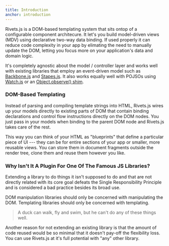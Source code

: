 ```yaml
---
title: Introduction
anchor: introduction
---
```


Rivets.js is a DOM-based templating system that sits ontop of a configurable component architecure. It let's you build model-driven views (MDV) using declarative two-way data binding. If used properly it can reduce code complexity in your app by elimating the need to manually update the DOM, letting you focus more on your application's data and domain logic.

It's completely agnostic about the model / controller layer and works well with existing libraries that employ an event-driven model such as [Backbone.js](http://backbonejs.org) and [Stapes.js](http://hay.github.com/stapes/). It also works equally well with POJSOs using [Watch.js](https://github.com/melanke/Watch.JS) or an [Object.observe() shim](https://github.com/KapIT/observe-shim).

### DOM-Based Templating

Instead of parsing and compiling template strings into HTML, Rivets.js wires up your models directly to existing parts of DOM that contain binding declarations and control flow instructions directly on the DOM nodes. You just pass in your models when binding to the parent DOM node and Rivets.js takes care of the rest.

This way you can think of your HTML as "blueprints" that define a particular piece of UI --- they can be for entire sections of your app or smaller, more reusable views. You can store them in document fragments outside the render tree, clone them and reuse them however you like.

### Why Isn't It A Plugin For One Of The Famous JS Libraries?

Extending a library to do things it isn't supposed to do and that are not directly related with its core goal defeats the Single Responsibility Principle and is considered a bad practice besides its broad use.

DOM manipulation libraries should only be concerned with manipulating the DOM. Templating libraries should only be concerned with templating.

> A duck can walk, fly and swim, but he can't do any of these things well.

Another reason for not extending an existing library is that the amount of code reused would be so minimal that it doesn't pay-off the flexibility loss. You can use Rivets.js at it's full potential with "any" other library.
